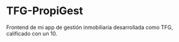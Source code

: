 # TFG-PropiGest
Frontend de mi app de gestión inmobiliaria desarrollada como TFG, calificado con un 10.
